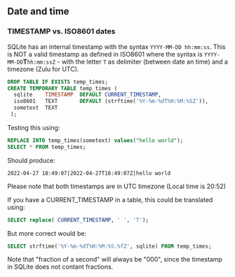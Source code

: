 
## Date and time

### TIMESTAMP vs. ISO8601 dates

SQLite has an internal timestamp with the syntax `YYYY-MM-DD hh:mm:ss`. This is NOT a valid timestamp as defined in ISO8601 where the syntax is `YYYY-MM-DD`**T**`hh:mm:ssZ` - with the letter `T` as delimiter (between date an time) and a timezone  (Zulu for UTC).

```sql
DROP TABLE IF EXISTS temp_times;
CREATE TEMPORARY TABLE temp_times (
  sqlite    TIMESTAMP  DEFAULT CURRENT_TIMESTAMP,
  iso8601   TEXT       DEFAULT (strftime('%Y-%m-%dT%H:%M:%SZ')),
  sometext  TEXT
 );
```

Testing this using:

```sql
REPLACE INTO temp_times(sometext) values("hello world");
SELECT * FROM temp_times;
```
Should produce:
```console
2022-04-27 18:49:07|2022-04-27T18:49:07Z|hello world
```
Please note that both timestamps are in UTC timezone (Local time is 20:52)

If you have a CURRENT_TIMESTAMP in a table, this could be translated using:
```sql
SELECT replace( CURRENT_TIMESTAMP, ' ', 'T');
```
But more correct would be:

```sql
SELECT strftime('%Y-%m-%dT%H:%M:%S.%fZ', sqlite) FROM temp_times;
```
Note that "fraction of a second" will always be "000", since the timestamp in SQLite does not contant fractions.

